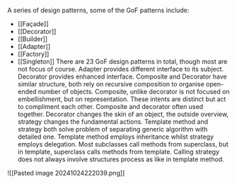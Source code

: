 A series of design patterns, some of the GoF patterns include:
- [[Façade]]
- [[Decorator]]
- [[Builder]]
- [[Adapter]]
- [[Factory]]
- [[Singleton]]
There are 23 GoF design patterns in total, though most are not focus of course.
Adapter provides different interface to its subject. Decorator provides enhanced interface.
Composite and Decorator have similar structure, both rely on recursive composition to organise open-ended number of objects.
Composite, unlike decorator is not focused on embellishment, but on representation. These intents are distinct but act to compliment each other. Composite and decorator often used together.
Decorator changes the skin of an object, the outside overview, strategy changes the fundamental actions.
Template method and strategy both solve problem of separating generic algorithm with detailed one.
Template method employs inheritance whilst strategy employs delegation.
Most subclasses call methods from superclass, but in template, superclass calls methods from template.
Calling strategy does not always involve structures process as like in template method.

![[Pasted image 20241024222039.png]]